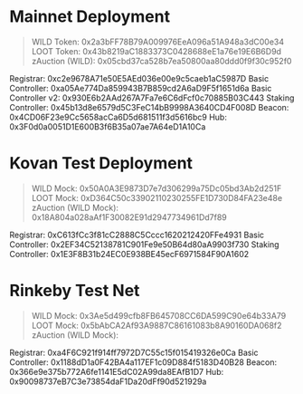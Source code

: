 # Mainnet Deployment

> WILD Token: 0x2a3bFF78B79A009976EeA096a51A948a3dC00e34
> LOOT Token: 0x43b8219aC1883373C0428688eE1a76e19E6B6D9d
> zAuction (WILD): 0x05cbd37ca528b7ea50800aa80ddd0f9f30c952f0

Registrar: 0xc2e9678A71e50E5AEd036e00e9c5caeb1aC5987D
Basic Controller: 0xa05Ae774Da859943B7B859cd2A6aD9F5f1651d6a
Basic Controller v2: 0x930E6b2AAd267A7Fa7e6C6dFcf0c70885B03C443
Staking Controller: 0x45b13d8e6579d5C3FeC14bB9998A3640CD4F008D
Beacon: 0x4CD06F23e9Cc5658acCa6D5d681511f3d5616bc9
Hub: 0x3F0d0a0051D1E600B3f6B35a07ae7A64eD1A10Ca

# Kovan Test Deployment

> WILD Mock: 0x50A0A3E9873D7e7d306299a75Dc05bd3Ab2d251F
> LOOT Mock: 0xD364C50c33902110230255FE1D730D84FA23e48e
> zAuction (WILD Mock): 0x18A804a028aAf1F30082E91d2947734961Dd7f89

Registrar: 0xC613fCc3f81cC2888C5Cccc1620212420FFe4931
Basic Controller: 0x2EF34C52138781C901Fe9e50B64d80aA9903f730
Staking Controller: 0x1E3F8B31b24EC0E938BE45ecF6971584F90A1602

# Rinkeby Test Net

> WILD Mock: 0x3Ae5d499cfb8FB645708CC6DA599C90e64b33A79
> LOOT Mock: 0x5bAbCA2Af93A9887C86161083b8A90160DA068f2
> zAuction (WILD Mock):

Registrar: 0xa4F6C921f914ff7972D7C55c15f015419326e0Ca
Basic Controller: 0x1188dD1a0F42BA4a117EF1c09D884f5183D40B28
Beacon: 0x366e9e375b772A6fe1141E5dC02A99da8EAfB1D7
Hub: 0x90098737eB7C3e73854daF1Da20dFf90d521929a
